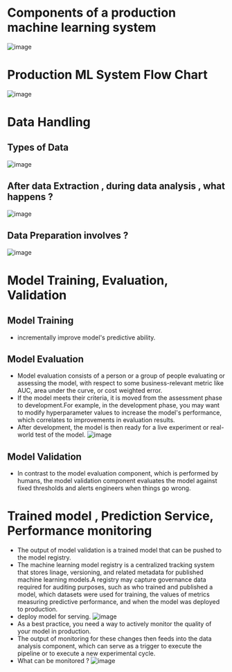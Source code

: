 # Components of a production machine learning system
![image](https://github.com/ylnhari/Courses_And_Trainings/assets/45874226/1a90be16-075b-4c15-839a-af0010cf884d)

# Production ML System Flow Chart
![image](https://github.com/ylnhari/Courses_And_Trainings/assets/45874226/491832c0-51d5-4b24-a73a-11de0c2fc33c)

# Data Handling
## Types of Data
![image](https://github.com/ylnhari/Courses_And_Trainings/assets/45874226/34bf23e8-4175-4a2e-bf66-573b9b8ebd88)
## After data Extraction , during data analysis , what happens ?
![image](https://github.com/ylnhari/Courses_And_Trainings/assets/45874226/7006428e-d642-4099-86d7-42500bfda91e)
## Data Preparation involves ?
![image](https://github.com/ylnhari/Courses_And_Trainings/assets/45874226/0fddaf75-99c9-4e8f-adce-e0bc053ceb3c)

# Model Training, Evaluation, Validation
## Model Training 
  - incrementally improve model's predictive ability.
## Model Evaluation
  - Model evaluation consists of a person or a group of people evaluating or assessing the model, with respect to some business-relevant metric like AUC, area under the curve, or cost weighted error.
  - If the model meets their criteria, it is moved from the assessment phase to development.For example, in the development phase, you may want to modify hyperparameter values to increase the model's performance, which correlates to improvements in evaluation results.
  - After development, the model is then ready for a live experiment or real-world test of the model.
    ![image](https://github.com/ylnhari/Courses_And_Trainings/assets/45874226/b7bbde95-ecf4-4f0d-9530-0449a051a6a7)
## Model Validation
  - In contrast to the model evaluation component, which is performed by humans, the model validation component evaluates the model against fixed thresholds and alerts engineers when things go wrong.

# Trained model , Prediction Service, Performance monitoring
  - The output of model validation is a trained model that can be pushed to the model registry.
  - The machine learning model registry is a centralized tracking system that stores linage, versioning, and related metadata for published machine learning models.A registry may capture governance data required for auditing purposes, such as who trained and published a model, which datasets were used for training, the values of metrics measuring predictive performance, and when the model was deployed to production.
  - deploy model for serving.
    ![image](https://github.com/ylnhari/Courses_And_Trainings/assets/45874226/9771f7a6-76b4-48d9-949c-4e70b0809300)
  - As a best practice, you need a way to actively monitor the quality of your model in production.
  - The output of monitoring for these changes then feeds into the data analysis component, which can serve as a trigger to execute the pipeline or to execute a new experimental cycle.
  - What can be monitored ?
    ![image](https://github.com/ylnhari/Courses_And_Trainings/assets/45874226/07ce9156-5219-4dc9-adb7-86c93af62d73)







